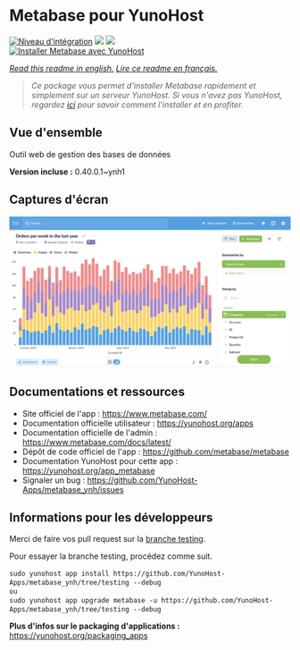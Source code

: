# Metabase pour YunoHost

[![Niveau d'intégration](https://dash.yunohost.org/integration/metabase.svg)](https://dash.yunohost.org/appci/app/metabase) ![](https://ci-apps.yunohost.org/ci/badges/metabase.status.svg) ![](https://ci-apps.yunohost.org/ci/badges/metabase.maintain.svg)  
[![Installer Metabase avec YunoHost](https://install-app.yunohost.org/install-with-yunohost.svg)](https://install-app.yunohost.org/?app=metabase)

*[Read this readme in english.](./README.md)*
*[Lire ce readme en français.](./README_fr.md)*

> *Ce package vous permet d'installer Metabase rapidement et simplement sur un serveur YunoHost.
Si vous n'avez pas YunoHost, regardez [ici](https://yunohost.org/#/install) pour savoir comment l'installer et en profiter.*

## Vue d'ensemble

Outil web de gestion des bases de données

**Version incluse :** 0.40.0.1~ynh1



## Captures d'écran

![](./doc/screenshots/metabase-product-screenshot.png)

## Documentations et ressources

* Site officiel de l'app : https://www.metabase.com/
* Documentation officielle utilisateur : https://yunohost.org/apps
* Documentation officielle de l'admin : https://www.metabase.com/docs/latest/
* Dépôt de code officiel de l'app : https://github.com/metabase/metabase
* Documentation YunoHost pour cette app : https://yunohost.org/app_metabase
* Signaler un bug : https://github.com/YunoHost-Apps/metabase_ynh/issues

## Informations pour les développeurs

Merci de faire vos pull request sur la [branche testing](https://github.com/YunoHost-Apps/metabase_ynh/tree/testing).

Pour essayer la branche testing, procédez comme suit.
```
sudo yunohost app install https://github.com/YunoHost-Apps/metabase_ynh/tree/testing --debug
ou
sudo yunohost app upgrade metabase -u https://github.com/YunoHost-Apps/metabase_ynh/tree/testing --debug
```

**Plus d'infos sur le packaging d'applications :** https://yunohost.org/packaging_apps